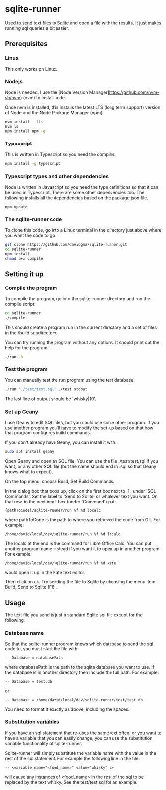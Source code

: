 # sqlite-runner
Used to send text files to Sqlite and open a file with the results. It just makes running sql queries a bit easier.

## Prerequisites

### Linux 

This only works on Linux.

### Nodejs

Node is needed. I use the [Node Version Manager]https://github.com/nvm-sh/nvm) (nvm) to install node.

Once nvm is installed, this installs the latest LTS (long term support) version of Node and the Node Package Manager (npm):

```bash
nvm install --lts
nvm ls
npm install npm -g
```

### Typescript 

This is written in Typescript so you need the compiler.

```bash
npm install -g typescript
```

### Typescript types and other dependencies

Node is written in Javascript so you need the type definitions so that it can be used in Typescript. There are some other dependencies too. The following installs all the dependencies based on the package.json file.

```bash
npm update
```

### The sqlite-runner code

To clone this code, go into a Linux terminal in the directory just above where you want the code to go.

```bash
git clone https://github.com/davidgma/sqlite-runner.git
cd sqlite-runner
npm install
chmod a+x compile
```

## Setting it up

### Compile the program
 
To compile the program, go into the sqlite-runner directory and run the compile script:

```bash
cd sqlite-runner
./compile
```

This should create a program run in the current directory and a set of files in the /build subdirectory.

You can try running the program without any options. It should print out the help for the program.

```bash
./run -h
```

### Test the program

You can manually test the run program using the test database.

```bash
./run "./test/test.sql" ./test stdout
```
The last line of output should be 'whisky|10'.

### Set up Geany

I use Geany to edit SQL files, but you could use some other program. If you use another program you'll have to modify the set-up based on that how that program configures build commands.

If you don't already have Geany, you can install it with:

```bash
sudo apt install geany
```

Open Geany and open an SQL file. You can use the file ./test/test.sql if you want, or any other SQL file (but the name should end in .sql so that Geany knows what to expect).

On the top menu, choose Build, Set Build Commands.

In the dialog box that pops up, click on the first box next to '1.' under 'SQL Commands'. Set the label to 'Send to Sqlite' or whatever text you want. On that row, in the next input box (under 'Command') put:

```
{pathToCode}/sqlite-runner/run %f %d localc
```

where pathToCode is the path to where you retrieved the code from Git. For example:

```
/home/david/local/dev/sqlite-runner/run %f %d localc
```

The localc at the end is the command for Libre Office Calc. You can put another program name instead if you want it to open up in another program. For example:

```
/home/david/local/dev/sqlite-runner/run %f %d kate
```

would open it up in the Kate text editor.

Then click on ok. Try sending the file to Sqlite by choosing the menu item Build, Send to Sqlite (F8).

## Usage

The text file you send is just a standard Sqlite sql file except for the following.

### Database name

So that the sqlite-runner program knows which database to send the sql code to, you must start the file with:

```
-- Database = databasePath
```

where databasePath is the path to the sqlite database you want to use. If the database is in another directory then include the full path. For example:

```
-- Database = test.db
```

or 

```
-- Database = /home/david/local/dev/sqlite-runner/test/test.db
```

You need to format it exactly as above, including the spaces.

### Substitution variables

If you have an sql statement that re-uses the same text often, or you want to have a variable that you can easily change, you can use the substitution variable functionality of sqlite-runner.

Sqlite-runner will simply substitute the variable name with the value in the rest of the sql statement. For example the following line in the file:

```
-- <variable name="<food_name>" value="whisky" />
```

will cause any instances of <food_name> in the rest of the sql to be replaced by the text whisky. See the test/test.sql for an example.
